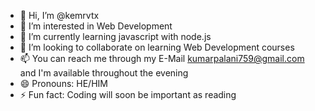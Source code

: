 - 👋 Hi, I’m @kemrvtx
- 👀 I’m interested in Web Development
- 🌱 I’m currently learning javascript with node.js
- 💞️ I’m looking to collaborate on learning Web Development courses
- 📫 You can reach me through my E-Mail kumarpalani759@gmail.com and I'm available throughout the evening 
- 😄 Pronouns: HE/HIM
- ⚡ Fun fact: Coding will soon be important as reading

<!---
kemrvtx/kemrvtx is a ✨ special ✨ repository because its `README.md` (this file) appears on your GitHub profile.
You can click the Preview link to take a look at your changes.
--->
